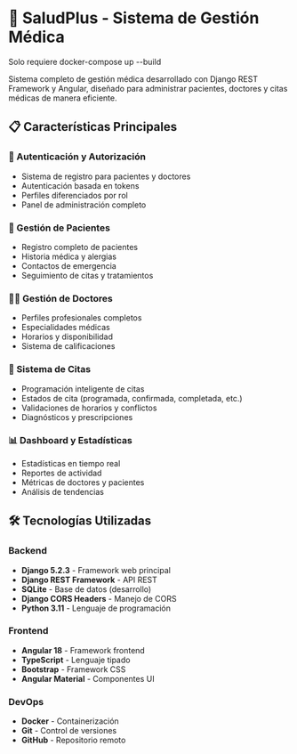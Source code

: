 # 🏥 SaludPlus - Sistema de Gestión Médica

Solo requiere docker-compose up --build

Sistema completo de gestión médica desarrollado con Django REST Framework y Angular, diseñado para administrar pacientes, doctores y citas médicas de manera eficiente.

## 📋 Características Principales

### 🔐 Autenticación y Autorización
- Sistema de registro para pacientes y doctores
- Autenticación basada en tokens
- Perfiles diferenciados por rol
- Panel de administración completo

### 👥 Gestión de Pacientes
- Registro completo de pacientes
- Historia médica y alergias
- Contactos de emergencia
- Seguimiento de citas y tratamientos

### 👩‍⚕️ Gestión de Doctores
- Perfiles profesionales completos
- Especialidades médicas
- Horarios y disponibilidad
- Sistema de calificaciones

### 📅 Sistema de Citas
- Programación inteligente de citas
- Estados de cita (programada, confirmada, completada, etc.)
- Validaciones de horarios y conflictos
- Diagnósticos y prescripciones

### 📊 Dashboard y Estadísticas
- Estadísticas en tiempo real
- Reportes de actividad
- Métricas de doctores y pacientes
- Análisis de tendencias

## 🛠️ Tecnologías Utilizadas

### Backend
- **Django 5.2.3** - Framework web principal
- **Django REST Framework** - API REST
- **SQLite** - Base de datos (desarrollo)
- **Django CORS Headers** - Manejo de CORS
- **Python 3.11** - Lenguaje de programación

### Frontend
- **Angular 18** - Framework frontend
- **TypeScript** - Lenguaje tipado
- **Bootstrap** - Framework CSS
- **Angular Material** - Componentes UI

### DevOps
- **Docker** - Containerización
- **Git** - Control de versiones
- **GitHub** - Repositorio remoto

